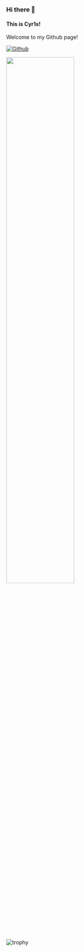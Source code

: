 ### Hi there 👋 

#### This is Cyr1s!

Welcome to my Github page!

[![Github](https://img.shields.io/badge/-Github-000?style=flat&logo=Github&logoColor=white)](https://github.com/tri-blade)

<p>
	<img width="60%" align="center" src="https://github-readme-stats.vercel.app/api?username=Cyr1s-dev&show_icons=true&theme=transparent" />

![trophy](https://github-profile-trophy.vercel.app/?username=Cyr1s-dev&theme=onedark)
